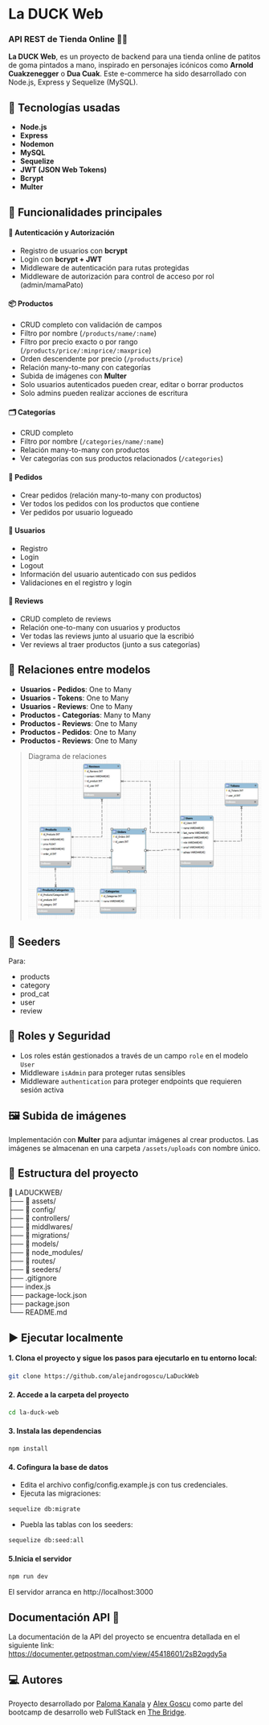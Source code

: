 # La DUCK Web

### API REST de Tienda Online 🐥🛒

**La DUCK Web**, es un proyecto de backend para una tienda online de patitos de goma pintados a mano, inspirado en personajes icónicos como **Arnold Cuakzenegger** o **Dua Cuak**. Este e-commerce ha sido desarrollado con Node.js, Express y Sequelize (MySQL).

## 🔧 Tecnologías usadas

- **Node.js**
- **Express**
- **Nodemon**
- **MySQL**
- **Sequelize**
- **JWT (JSON Web Tokens)**
- **Bcrypt**
- **Multer**

## 📌 Funcionalidades principales

#### 🔐 Autenticación y Autorización

- Registro de usuarios con **bcrypt**
- Login con **bcrypt + JWT**
- Middleware de autenticación para rutas protegidas
- Middleware de autorización para control de acceso por rol (admin/mamaPato)

#### 📦 Productos

- CRUD completo con validación de campos
- Filtro por nombre (`/products/name/:name`)
- Filtro por precio exacto o por rango (`/products/price/:minprice/:maxprice`)
- Orden descendente por precio (`/products/price`)
- Relación many-to-many con categorías
- Subida de imágenes con **Multer**
- Solo usuarios autenticados pueden crear, editar o borrar productos
- Solo admins pueden realizar acciones de escritura

#### 🗂️ Categorías

- CRUD completo
- Filtro por nombre (`/categories/name/:name`)
- Relación many-to-many con productos
- Ver categorías con sus productos relacionados (`/categories`)

#### 🛒 Pedidos

- Crear pedidos (relación many-to-many con productos)
- Ver todos los pedidos con los productos que contiene
- Ver pedidos por usuario logueado

#### 🧑 Usuarios

- Registro
- Login
- Logout
- Información del usuario autenticado con sus pedidos
- Validaciones en el registro y login

#### 🌟 Reviews

- CRUD completo de reviews
- Relación one-to-many con usuarios y productos
- Ver todas las reviews junto al usuario que la escribió
- Ver reviews al traer productos (junto a sus categorías)

## 🔗 Relaciones entre modelos

- **Usuarios - Pedidos**: One to Many
- **Usuarios - Tokens**: One to Many
- **Usuarios - Reviews**: One to Many
- **Productos - Categorías**: Many to Many
- **Productos - Reviews**: One to Many
- **Productos - Pedidos**: One to Many
- **Productos - Reviews**: One to Many

> Diagrama de relaciones  
> ![](./assets/relaciones-laduckweb.jpg)

## 🌱 Seeders

Para:

- products
- category
- prod_cat
- user
- review

## 🔐 Roles y Seguridad

- Los roles están gestionados a través de un campo `role` en el modelo `User`
- Middleware `isAdmin` para proteger rutas sensibles
- Middleware `authentication` para proteger endpoints que requieren sesión activa

## 🖼️ Subida de imágenes

Implementación con **Multer** para adjuntar imágenes al crear productos. Las imágenes se almacenan en una carpeta `/assets/uploads` con nombre único.

## 📁 Estructura del proyecto

📁 LADUCKWEB/  
├── 📁 assets/    
├── 📁 config/  
├── 📁 controllers/  
├── 📁 middlwares/  
├── 📁 migrations/  
├── 📁 models/  
├── 📁 node_modules/  
├── 📁 routes/  
├── 📁 seeders/  
├── .gitignore  
├── index.js  
├── package-lock.json  
├── package.json  
└── README.md

## ▶️ Ejecutar localmente

#### 1. Clona el proyecto y sigue los pasos para ejecutarlo en tu entorno local:

```bash
git clone https://github.com/alejandrogoscu/LaDuckWeb
```

#### 2. Accede a la carpeta del proyecto

```bash
cd la-duck-web
```

#### 3. Instala las dependencias

```bash
npm install
```

#### 4. Cofingura la base de datos

- Edita el archivo config/config.example.js con tus credenciales.
- Ejecuta las migraciones:

```bash
sequelize db:migrate
```

- Puebla las tablas con los seeders:

```bash
sequelize db:seed:all
```

#### 5.Inicia el servidor

```bash
npm run dev
```

El servidor arranca en http://localhost:3000

## Documentación API 🧲

La documentación de la API del proyecto se encuentra detallada en el siguiente link:
https://documenter.getpostman.com/view/45418601/2sB2qgdy5a

## 💻 Autores

Proyecto desarrollado por [Paloma Kanala](https://github.com/palomaceg) y [Alex Goscu](https://github.com/alejandrogoscu) como parte del bootcamp de desarrollo web FullStack en [The Bridge](https://thebridge.tech/).
